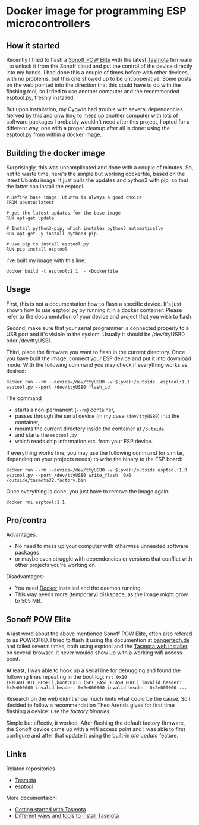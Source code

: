 # Docker image for programming ESP microcontrollers

## How it started

Recently I tried to flash a [Sonoff POW Elite](https://sonoff.tech/product/diy-smart-switches/pow-elite)
with the latest [Tasmota](https://www.tasmota.info/) firmware
, to unlock it from the Sonoff cloud and put the control
of the device directly into my hands. I had done this a couple of times before with other devices,
with no problems, but this one showed up to be uncooperative.
Some posts on the web pointed into the direction that this could have to do with the flashing tool,
so I tried to use another computer and the recommended esptool.py, freshly installed.

But upon installation, my Cygwin had trouble with several dependencies. Nerved by this and unwilling to mess up another
computer with lots of software packages I probably wouldn't need after this project, I opted for a different way, one with a
proper cleanup after all is done: using the esptool.py from within a docker image.


## Building the docker image

Surprisingly, this was uncomplicated and done with a couple of minutes. So, not to waste time, here's the simple but working
dockerfile, based on the latest Ubuntu image. It just pulls the updates and python3 with pip, so that the latter can install
the esptool.

```
# Define base image; Ubuntu is always a good choice
FROM ubuntu:latest

# get the latest updates for the base image 
RUN apt-get update

# Install python3-pip, which instales python3 automatically
RUN apt-get -y install python3-pip

# Use pip to install esptool.py
RUN pip install esptool
```

I've built my image with this line:

`docker build -t esptool:1.1  - <Dockerfile`


## Usage
First, this is not a documentation how to flash a specific device. It's just shown how to use esptool.py by running
it in a docker container. Please refer to the documentation of your device and project that you wish to flash.

Second, make sure that your serial programmer is connected properly to a USB port and it's visible to the system.
Usually it should be /dev/ttyUSB0 oder /dev/ttyUSB1.

Third, place the firmware you want to flash in the current directory. Once you have built the image, connect your
ESP device and put it into download mode. With the following command you may check if everything works as desired:

`docker run --rm --device=/dev/ttyUSB0 -v $(pwd):/outside  esptool:1.1 esptool.py --port /dev/ttyUSB0 flash_id`

The command
* starts a non-permanent (`--rm`) container,
* passes through the serial device (in my case `/dev/ttyUSB0`) into the container,
* mounts the current directory inside the container at `/outside`
* and starts the `esptool.py`
* which reads chip information etc. from your ESP device.

If everything works fine, you may use the following command (or similar, depending on your projects needs) to write
the binary to the ESP board:

`docker run --rm --device=/dev/ttyUSB0 -v $(pwd):/outside esptool:1.0 esptool.py --port /dev/ttyUSB0 write_flash  0x0 /outside/tasmota32.factory.bin`

Once everything is done, you just have to remove the image again:

`docker rmi esptool:1.1`

## Pro/contra

Advantages:
* No need to mess up your computer with otherwise unneeded software packages
* or maybe even struggle with dependencies or versions that conflict with other projects you're working on.

Disadvantages:
* You need [Docker](https://www.docker.com/) installed and the daemon running.
* This way needs more (temporary) diskspace, as the image might grow to 505 MB.

## Sonoff POW Elite
A last word about the above mentioned Sonoff POW Elite, often also refered to as POWR316D. I tried to
flash it using the documention at [bangertech.de](https://bangertech.de/sonoff-pow-elite/) and failed
several times, both using esptool and the [Tasmota web installer ](https://tasmota.github.io/install/)
on several browser. It never woulöd show up with a working wifi access point.

At least, I was able to hook up a serial line for debugging and found the following lines repeating in the boot log:
`
rst:0x10 (RTCWDT_RTC_RESET),boot:0x13 (SPI_FAST_FLASH_BOOT)
invalid header: 0x2e000000
invalid header: 0x2e000000
invalid header: 0x2e000000
...
`

Research on the web didn't show much hints what could be the cause. So I decided to follow a
recommendation Theo Arends gives for first time flashing a device: use the *factory binaries*.

Simple but effectiv, it worked. After flashing the default factory firmware, the Sonoff device
came up with a wifi access point and I was able to first configure and after that update it using
the built-in *ota update* feature.



## Links
Related repositories
* [Tasmota](https://tasmota.github.io/docs/)
* [esptool](https://github.com/espressif/esptool)

More documentaion:
* [Getting started with Tasmota](https://tasmota.github.io/docs/Getting-Started/)
* [Different ways and tools to install Tasmota](https://peyanski.com/how-to-install-tasmota-nowadays/)

